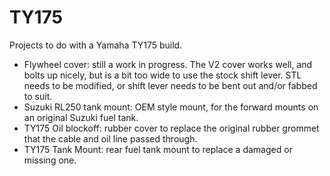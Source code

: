# TY175
Projects to do with a Yamaha TY175 build.
- Flywheel cover: still a work in progress. The V2 cover works well, and bolts up nicely, but is a bit too wide to use the stock shift lever. STL needs to be modified, or shift lever needs to be bent out and/or fabbed to suit.
- Suzuki RL250 tank mount: OEM style mount, for the forward mounts on an original Suzuki fuel tank.  
- TY175 Oil blockoff: rubber cover to replace the original rubber grommet that the cable and oil line passed through.
- TY175 Tank Mount: rear fuel tank mount to replace a damaged or missing one.
